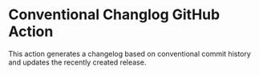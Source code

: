 # Conventional Changlog GitHub Action

This action generates a changelog based on conventional commit history and updates the recently created release.

